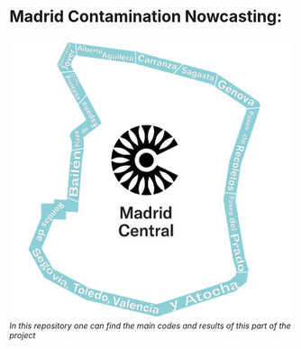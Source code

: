 # Madrid Contamination Nowcasting: 
<img align="right" src="Madrid-Central_Plano-con-logo.jpg">

_In this repository one can find the main codes and results of this part of the project_
